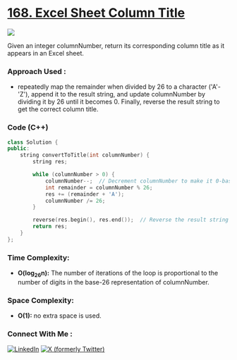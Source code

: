 # [168. Excel Sheet Column Title](https://leetcode.com/problems/excel-sheet-column-title/)

![](https://badgen.net/badge/Level/Easy/green)

Given an integer columnNumber, return its corresponding column title as it appears in an Excel sheet.

### Approach Used :

-   repeatedly map the remainder when divided by 26 to a character ('A'-'Z'), append it to the result string, and update columnNumber by dividing it by 26 until it becomes 0. Finally, reverse the result string to get the correct column title.

### Code (C++)

```cpp
class Solution {
public:
    string convertToTitle(int columnNumber) {
        string res;

        while (columnNumber > 0) {
            columnNumber--;  // Decrement columnNumber to make it 0-based
            int remainder = columnNumber % 26;
            res += (remainder + 'A');  
            columnNumber /= 26;
        }

        reverse(res.begin(), res.end());  // Reverse the result string
        return res;
    }
};

```

### Time Complexity:
- **O(log<sub>26</sub>n):** The number of iterations of the loop is proportional to the number of digits in the base-26 representation of columnNumber.

### Space Complexity:
- **O(1):** no extra space is used.


### Connect With Me : 

<a href="https://www.linkedin.com/in/shivam-ray-b4306524a/" target="_blank"><img src="https://img.shields.io/badge/LinkedIn-0077B5?style=for-the-badge&logo=linkedin&logoColor=white" alt="LinkedIn"></a>
<a href="https://x.com/rai_shivam11/" target="_blank"><img src="https://img.shields.io/badge/Twitter-1DA1F2?style=for-the-badge&logo=twitter&logoColor=white" alt="X (formerly Twitter)">
</a>